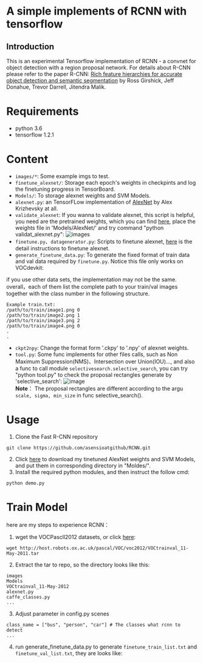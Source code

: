# A simple implements of RCNN with tensorflow
## Introduction
This is an experimental Tensorflow implementation of RCNN - a convnet for object detection with a region proposal network. For details about R-CNN please refer to the paper R-CNN: [Rich feature hierarchies for accurate object detection and semantic segmentation](http://xueshu.baidu.com/s?wd=paperuri:%286f32e0834ddb27b36d7c5cda472a768d%29&filter=sc_long_sign&tn=SE_xueshusource_2kduw22v&sc_vurl=http://arxiv.org/abs/1311.2524&ie=utf-8&sc_us=2810736414368325775) by Ross Girshick, Jeff Donahue, Trevor Darrell, Jitendra Malik.
# Requirements
- python 3.6
- tensorflow 1.2.1
# Content
- `images/*`: Some example imgs to test. 
- `finetune_alexnet/`: Storage each epoch's weights in checkpints and log the finetuning progress in TensorBoard.
- `Models/`: To storage alexnet weights and SVM Models.
- `alexnet.py`: an TensorFLow implementation of [AlexNet](http://papers.nips.cc/paper/4824-imagenet-classification-with-deep-convolutional-neural-networks.pdf) by Alex Krizhevsky at all.
- `validate_alexnet`: If you wanna to validate alexnet, this script is helpful, you need are the pretrained weights, which you can find [here](http://www.cs.toronto.edu/%7Eguerzhoy/tf_alexnet/bvlc_alexnet.npy), place the weights file in 'Models/AlexNet/' and try command "python validat_alexnet.py":
                          ![images](https://github.com/asensioatgithub/RCNN/blob/master/validate.png)
- `finetune.py`、`datagenerator.py`: Scripts to finetune alexnet, [here](https://github.com/kratzert/finetune_alexnet_with_tensorflow) is the detail instructions to finetune alexnet.
- `generate_finetune_data.py`: To generate the fixed format of train data and val data required by `finetune.py`. Notice this file only works on VOCdevkit:

if you use other data sets, the implementation may not be the same. overall，each of them list the complete path to your train/val images together with the class number in the following structure.
```
Example train.txt:
/path/to/train/image1.png 0
/path/to/train/image2.png 1
/path/to/train/image3.png 2
/path/to/train/image4.png 0
.
.
```
- `ckpt2npy`: Change the format form '.ckpy' to '.npy' of alexnet weights.
- `tool.py`: Some func implements for other files calls, such as Non Maximum Suppression(NMS)、Intersection over Union(IOU)..., and also a func to call module `selectivesearch.selective_search`, you can try "python tool.py" to check the proposal rectangles generate by 'selective_search':
                          ![image](https://github.com/asensioatgithub/RCNN/blob/master/pro_rect.png)</br>
**Note**： The proposal rectangles are different according to the argu `scale, sigma, min_size` in func selective_search().

# Usage
1. Clone the Fast R-CNN repository
```
git clone https://github.com/asensioatgithub/RCNN.git
```
2. Click [here]() to download my tinetuned AlexNet weights and SVM Models, and put them in corresponding directory in "Moldes/".
3. Install the required python modules, and then instruct the follow cmd:
```
python demo.py
```

# Train Model 
here are my steps to experience RCNN：
1. wget the VOCPascll2012 datasets, or click [here](http://host.robots.ox.ac.uk/pascal/VOC/voc2012/VOCtrainval_11-May-2012.tar):
```
wget http://host.robots.ox.ac.uk/pascal/VOC/voc2012/VOCtrainval_11-May-2011.tar
```
2. Extract the tar to repo, so the directory looks like this:
```
images
Models
VOCtrainval_11-May-2012
alexnet.py
caffe_classes.py
...
```
3. Adjust parameter in config.py scenes
```
class_name = ["bus", "person", "car"] # The classes what rcnn to detect
...
```
4. run generate_finetune_data.py to generate `finetune_train_list.txt` and `finetune_val_list.txt`, they are looks like:

